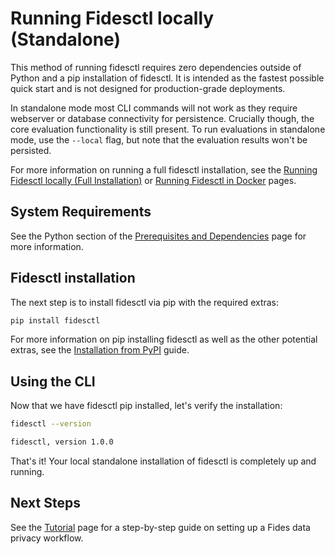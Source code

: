 # Running Fidesctl locally (Standalone)

This method of running fidesctl requires zero dependencies outside of Python and a pip installation of fidesctl. It is intended as the fastest possible quick start and is not designed for production-grade deployments.

In standalone mode most CLI commands will not work as they require webserver or database connectivity for persistence. Crucially though, the core evaluation functionality is still present. To run evaluations in standalone mode, use the `--local` flag, but note that the evaluation results won't be persisted.

For more information on running a full fidesctl installation, see the [Running Fidesctl locally (Full Installation)](local_full.md) or [Running Fidesctl in Docker](docker.md) pages.

## System Requirements

See the Python section of the [Prerequisites and Dependencies](../installation/prerequisites_dependencies.md) page for more information.

## Fidesctl installation

The next step is to install fidesctl via pip with the required extras:

```sh
pip install fidesctl
```

For more information on pip installing fidesctl as well as the other potential extras, see the [Installation from PyPI](../installation/pypi.md) guide.

## Using the CLI

Now that we have fidesctl pip installed, let's verify the installation:

```sh title="Command"
fidesctl --version
```

```txt title="Expected Output"
fidesctl, version 1.0.0
```

That's it! Your local standalone installation of fidesctl is completely up and running.

## Next Steps

See the [Tutorial](../tutorial/index.md) page for a step-by-step guide on setting up a Fides data privacy workflow.
